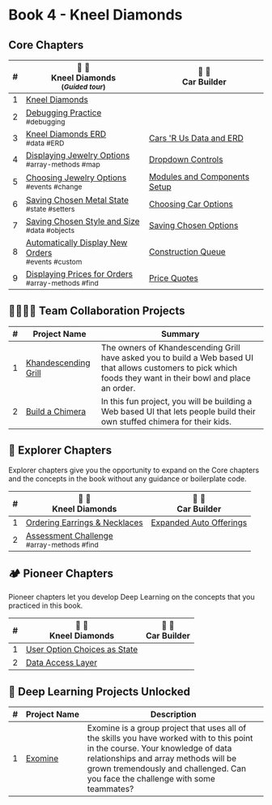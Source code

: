 # Book 4 - Kneel Diamonds

## Core Chapters

| # | 💎 💍  <br/> Kneel Diamonds<br/><sub>(_Guided tour_)</sub> |  🚙 🚗 <br/> Car Builder |
|--|--|--|
| 1 | [Kneel Diamonds](./chapters/KD_NARRATIVE.md) |  |
| 2 | [Debugging Practice](./chapters/KD_DEBUGGING.md) <br/> <sub style="font-size:0.85rem;">#debugging</sub> |  |
| 3 | [Kneel Diamonds ERD](./chapters/KD_ERD.md) <br/> <sub style="font-size:0.85rem;">#data #ERD</sub> | [Cars 'R Us Data and ERD](./chapters/CB_SETUP.md) |
| 4 | [Displaying Jewelry Options](./chapters/KD_RADIO_BUTTONS.md) <br/> <sub style="font-size:0.85rem;">#array-methods #map</sub> | [Dropdown Controls](./chapters/CB_SELECT_ELEMENTS.md) |
| 5 | [Choosing Jewelry Options](./chapters/KD_CHANGE_EVENTS.md) <br/> <sub style="font-size:0.85rem;">#events #change</sub> | [Modules and Components Setup](./chapters/CB_RADIO_BUTTONS.md) |
| 6 | [Saving Chosen Metal State](./chapters/KD_SETTING_STATE.md) <br/> <sub style="font-size:0.85rem;">#state #setters</sub> | [Choosing Car Options](./chapters/CB_CHANGE_LISTENERS.md) |
| 7 | [Saving Chosen Style and Size](./chapters/KD_SETTING_OTHER_STATE.md) <br/> <sub style="font-size:0.85rem;">#data #objects</sub> | [Saving Chosen Options](./chapters/CB_SETTING_STATE.md) |
| 8 | [Automatically Display New Orders](./chapters/KD_STATECHANGED_EVENT.md) <br/> <sub style="font-size:0.85rem;">#events #custom</sub> | [Construction Queue](./chapters/CB_SHOWING_UPDATED_STATE.md) |
| 9 | [Displaying Prices for Orders](./chapters/KD_ORDER_PRICE.md) <br/> <sub style="font-size:0.85rem;">#array-methods #find</sub> | [Price Quotes](./chapters/CB_BUILD_COST.md) |


## 👩‍👩‍👧‍👦 Team Collaboration Projects

| # | Project Name | Summary |
|--|--|--|
| 1 | [Khandescending Grill](https://codesandbox.io/s/book-5-khandescending-grill-9s402) | The owners of Khandescending Grill have asked you to build a Web based UI that allows customers to pick which foods they want in their bowl and place an order. |
| 2 | [Build a Chimera](https://codesandbox.io/s/book-5-create-a-chimera-x6d1n) | In this fun project, you will be building a Web based UI that lets people build their own stuffed chimera for their kids. |


## 🧭 Explorer Chapters

Explorer chapters give you the opportunity to expand on the Core chapters and the concepts in the book without any guidance or boilerplate code.

| # | 💎 💍  <br/> Kneel Diamonds |  🚙 🚗 <br/> Car Builder |
|--|--|--|
| 1 | [Ordering Earrings &amp; Necklaces](./chapters/KD_EARRINGS.md) | [Expanded Auto Offerings](./chapters/CB_MORE_FACTORIES.md) |
| 2 | [Assessment Challenge](./chapters/BOOK_4_ASSESSMENT.md) <br/> <sub style="font-size:0.85rem;">#array-methods #find</sub> |  |

## 🏕 Pioneer Chapters

Pioneer chapters let you develop Deep Learning on the concepts that you practiced in this book.

| # | 💎 💍 <br/> Kneel Diamonds |  🚙 🚗 <br/> Car Builder |
|--|--|--|
| 1 | [User Option Choices as State](./chapters/KD_ADVANCED_STATE.md) |  |
| 2 | [Data Access Layer](./chapters/KD_DAL.md) |  |


## 🔐 Deep Learning Projects Unlocked

| # | Project&nbsp;Name | Description |
|--|--|--|
|1|[Exomine](https://github.com/nss-group-projects/exomine)| Exomine is a group project that uses all of the skills you have worked with to this point in the course. Your knowledge of data relationships and array methods will be grown tremendously and challenged. Can you face the challenge with some teammates? |

